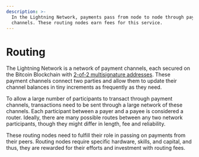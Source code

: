 ```yaml
---
description: >-
  In the Lightning Network, payments pass from node to node through payment
  channels. These routing nodes earn fees for this service.
---
```


# Routing

The Lightning Network is a network of payment channels, each secured on the Bitcoin Blockchain with [2-of-2 multisignature addresses](../payment-channels/). These payment channels connect two parties and allow them to update their channel balances in tiny increments as frequently as they need.

To allow a large number of participants to transact through payment channels, transactions need to be sent through a large network of these channels. Each participant between a payer and a payee is considered a router. Ideally, there are many possible routes between any two network participants, though they might differ in length, fee and reliability.

These routing nodes need to fulfill their role in passing on payments from their peers. Routing nodes require specific hardware, skills, and capital, and thus, they are rewarded for their efforts and investment with routing fees.

